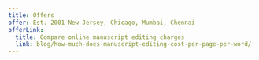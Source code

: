 ```yaml
---
title: Offers
offer: Est. 2001 New Jersey, Chicago, Mumbai, Chennai
offerLink:
  title: Compare online manuscript editing charges
  link: blog/how-much-does-manuscript-editing-cost-per-page-per-word/
---
```

